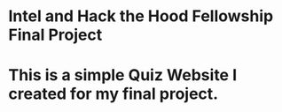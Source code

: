 # Intel and Hack the Hood Fellowship Final Project
# This is a simple Quiz Website I created for my final project.
